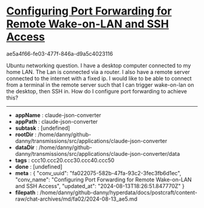 # [Configuring Port Forwarding for Remote Wake-on-LAN and SSH Access](https://claude.ai/chat/fa022075-582b-47fa-93c2-3fec3fb6d1ec)

ae5a4f66-fe03-477f-846a-d9a5c4023116

Ubuntu networking question. I have a desktop computer connected to my home LAN. The Lan is connected via a router. I also have a remote server connected to the internet with a fixed ip. I would like to be able to connect from a terminal in the remote server such that I can trigger wake-on-lan on the desktop, then SSH in.  How do I configure port forwarding to achieve this?

---

* **appName** : claude-json-converter
* **appPath** : claude-json-converter
* **subtask** : [undefined]
* **rootDir** : /home/danny/github-danny/transmissions/src/applications/claude-json-converter
* **dataDir** : /home/danny/github-danny/transmissions/src/applications/claude-json-converter/data
* **tags** : ccc10.ccc20.ccc30.ccc40.ccc50
* **done** : [undefined]
* **meta** : {
  "conv_uuid": "fa022075-582b-47fa-93c2-3fec3fb6d1ec",
  "conv_name": "Configuring Port Forwarding for Remote Wake-on-LAN and SSH Access",
  "updated_at": "2024-08-13T18:26:51.847770Z"
}
* **filepath** : /home/danny/github-danny/hyperdata/docs/postcraft/content-raw/chat-archives/md/fa02/2024-08-13_ae5.md